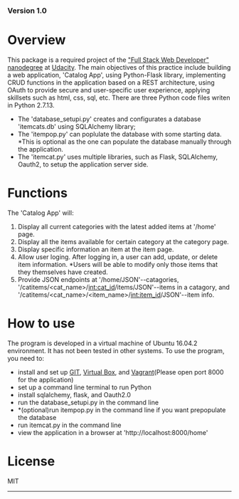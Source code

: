 ### Version 1.0
# Overview
This package is a required project of the ["Full Stack Web Developer" nanodegree][FSWD] at [Udacity]. The main objectives of this practice include building a web application, 'Catalog App', using Python-Flask library, implementing CRUD functions in the application based on a REST architecture, using OAuth to provide secure and user-specific user experience, applying skillsets such as html, css, sql, etc. There are three Python code files writen in Python 2.7.13. 
- The 'database_setupi.py' creates and configurates a database 'itemcats.db' using SQLAlchemy library; 
- The 'itempop.py' can poplulate the database with some starting data. *This is optional as the one can populate the database manually through the application.
- The 'itemcat.py' uses multiple libraries, such as Flask, SQLAlchemy, Oauth2, to setup the application server side.

# Functions
The 'Catalog App' will:
1. Display all current categories with the latest added items at '/home' page.
2. Display all the items available for certain category at the category page.
3. Display specific information an item at the item page.
4. Allow user loging. After logging in, a user can add, update, or delete item information. *Users will be able to modify only those items that they themselves have created.
5. Provide JSON endpoints at '/home/JSON'--catagories, '/catitems/<cat_name>/<int:cat_id>/items/JSON'--items in a catagory, and '/catitems/<cat_name>/<item_name>/<int:item_id>/JSON'--item info.

# How to use
The program is developed in a virtual machine of Ubuntu 16.04.2 environment. It has not been tested in other systems.
To use the program, you need to:
 - install and set up [GIT][git], [Virtual Box][vb], and [Vagrant][vag](Please open port 8000 for the application)
 - set up a command line terminal to run Python
 - install sqlalchemy, flask, and Oauth2.0
 - run the database_setupi.py in the command line
 - *(optional)run itempop.py in the command line if you want prepopulate the database
 - run itemcat.py in the command line 
 - view the application in a browser at 'http://localhost:8000/home'

# License
MIT

***********************
  [FSWD]: <https://www.udacity.com/course/full-stack-web-developer-nanodegree--nd004>
  [Udacity]: <https://www.udacity.com>
  [git]: <https://www.virtualbox.org/wiki/Downloads>
  [vb]: <https://www.virtualbox.org/wiki/Downloads>
  [vag]: <https://www.vagrantup.com/downloads>